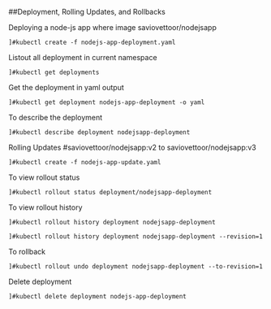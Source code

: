 ##Deployment, Rolling Updates, and Rollbacks

Deploying a node-js app where image saviovettoor/nodejsapp
```
]#kubectl create -f nodejs-app-deployment.yaml
```

Listout all deployment in current namespace
```
]#kubectl get deployments
```

Get the deployment in yaml output
```
]#kubectl get deployment nodejs-app-deployment -o yaml
```

To describe the deployment
```
]#kubectl describe deployment nodejsapp-deployment
```

Rolling Updates #saviovettoor/nodejsapp:v2 to saviovettoor/nodejsapp:v3
```
]#kubectl create -f nodejs-app-update.yaml
```

To view rollout status
```
]#kubectl rollout status deployment/nodejsapp-deployment
```

To view rollout history
```
]#kubectl rollout history deployment nodejsapp-deployment

]#kubectl rollout history deployment nodejsapp-deployment --revision=1
```

To rollback
```
]#kubectl rollout undo deployment nodejsapp-deployment --to-revision=1
```

Delete deployment
```
]#kubectl delete deployment nodejs-app-deployment
```